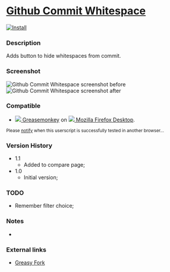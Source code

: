 # [Github Commit Whitespace](https://github.com/jerone/UserScripts/tree/master/Github_Commit_Whitespace)

[![Install](https://raw.github.com/jerone/UserScripts/master/_resources/Install-button.jpg)](https://github.com/jerone/UserScripts/raw/master/Github_Commit_Whitespace/Github_Commit_Whitespace.user.js)

### Description

Adds button to hide whitespaces from commit.

### Screenshot

![Github Commit Whitespace screenshot before](https://github.com/jerone/UserScripts/raw/master/Github_Commit_Whitespace/screenshot_before.jpg)
![Github Commit Whitespace screenshot after](https://github.com/jerone/UserScripts/raw/master/Github_Commit_Whitespace/screenshot_after.jpg)

### Compatible

* [![](https://raw.github.com/jerone/UserScripts/master/_resources/Greasemonkey.png) Greasemonkey](https://addons.mozilla.org/en-US/firefox/addon/greasemonkey/) on [![](https://raw.github.com/jerone/UserScripts/master/_resources/Firefox.png) Mozilla Firefox Desktop](http://www.mozilla.org/en-US/firefox/fx/#desktop).

<sub>Please [notify](https://github.com/jerone/UserScripts/issues/new?title=Userscript%20%3Cname%3E%20%28%3Cversion%3E%29%20also%20works%20in%20%3Cbrowser%3E%20on%20%3Cdesktop/device%3E) when this userscript is successfully tested in another browser...</sub>

### Version History

* 1.1
    * Added to compare page;
* 1.0
    * Initial version;

### TODO

* Remember filter choice;

### Notes

 -

### External links

* [Greasy Fork](https://greasyfork.org/scripts/#)
